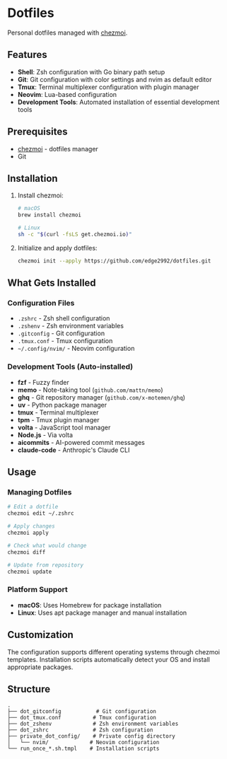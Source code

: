 # Dotfiles

Personal dotfiles managed with [chezmoi](https://www.chezmoi.io/).

## Features

- **Shell**: Zsh configuration with Go binary path setup
- **Git**: Git configuration with color settings and nvim as default editor
- **Tmux**: Terminal multiplexer configuration with plugin manager
- **Neovim**: Lua-based configuration
- **Development Tools**: Automated installation of essential development tools

## Prerequisites

- [chezmoi](https://www.chezmoi.io/install/) - dotfiles manager
- Git

## Installation

1. Install chezmoi:
   ```bash
   # macOS
   brew install chezmoi
   
   # Linux
   sh -c "$(curl -fsLS get.chezmoi.io)"
   ```

2. Initialize and apply dotfiles:
   ```bash
   chezmoi init --apply https://github.com/edge2992/dotfiles.git
   ```

## What Gets Installed

### Configuration Files
- `.zshrc` - Zsh shell configuration
- `.zshenv` - Zsh environment variables
- `.gitconfig` - Git configuration
- `.tmux.conf` - Tmux configuration
- `~/.config/nvim/` - Neovim configuration

### Development Tools (Auto-installed)
- **fzf** - Fuzzy finder
- **memo** - Note-taking tool (`github.com/mattn/memo`)
- **ghq** - Git repository manager (`github.com/x-motemen/ghq`)
- **uv** - Python package manager
- **tmux** - Terminal multiplexer
- **tpm** - Tmux plugin manager
- **volta** - JavaScript tool manager
- **Node.js** - Via volta
- **aicommits** - AI-powered commit messages
- **claude-code** - Anthropic's Claude CLI

## Usage

### Managing Dotfiles
```bash
# Edit a dotfile
chezmoi edit ~/.zshrc

# Apply changes
chezmoi apply

# Check what would change
chezmoi diff

# Update from repository
chezmoi update
```

### Platform Support
- **macOS**: Uses Homebrew for package installation
- **Linux**: Uses apt package manager and manual installation

## Customization

The configuration supports different operating systems through chezmoi templates. Installation scripts automatically detect your OS and install appropriate packages.

## Structure

```
.
├── dot_gitconfig           # Git configuration
├── dot_tmux.conf          # Tmux configuration  
├── dot_zshenv             # Zsh environment variables
├── dot_zshrc              # Zsh configuration
├── private_dot_config/    # Private config directory
│   └── nvim/             # Neovim configuration
└── run_once_*.sh.tmpl    # Installation scripts
```
